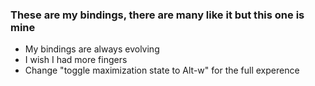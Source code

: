 ### These are my bindings, there are many like it but this one is mine

- My bindings are always evolving 
- I wish I had more fingers
- Change "toggle maximization state to Alt-w" for the full experence
